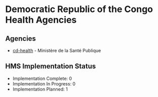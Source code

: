 # Democratic Republic of the Congo Health Agencies

## Agencies

- [cd-health](cd-health/index.md) - Ministère de la Santé Publique

## HMS Implementation Status

- Implementation Complete: 0
- Implementation In Progress: 0
- Implementation Planned: 1
